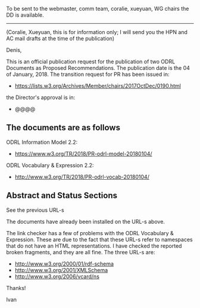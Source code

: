 To be sent to the webmaster, comm team, coralie, xueyuan, WG chairs the DD is available.

----


(Coralie, Xueyuan, this is for information only; I will send you the HPN and AC mail drafts at the time of the publication)

Denis,

This is an official publication request for the publication of two ODRL Documents as Proposed Recommendations. The publication date is the 04 of January, 2018. The transition request for PR has been issued in:
- https://lists.w3.org/Archives/Member/chairs/2017OctDec/0190.html

the Director's approval is in:
- @@@@


The documents are as follows
----------------------------

ODRL Information Model 2.2:
- https://www.w3.org/TR/2018/PR-odrl-model-20180104/

ODRL Vocabulary & Expression 2.2:
- http://www.w3.org/TR/2018/PR-odrl-vocab-20180104/

Abstract and Status Sections
----------------------------

See the previous URL-s

The documents have already been installed on the URL-s above.

The link checker has a few of problems with the ODRL Vocabulary & Expression. These are due to the fact that these URL-s refer to namespaces that do not have an HTML representations. I have checked the reported broken fragments, and they are all fine. The three URL-s are:

- http://www.w3.org/2000/01/rdf-schema
- http://www.w3.org/2001/XMLSchema
- http://www.w3.org/2006/vcard/ns


Thanks!

Ivan
